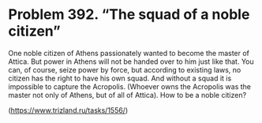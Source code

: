 # Problem 392. “The squad of a noble citizen”

One noble citizen of Athens passionately wanted to become the master of Attica. But power in Athens will not be handed over to him just like that. You can, of course, seize power by force, but according to existing laws, no citizen has the right to have his own squad. And without a squad it is impossible to capture the Acropolis. (Whoever owns the Acropolis was the master not only of Athens, but of all of Attica). How to be a noble citizen?

(https://www.trizland.ru/tasks/1556/)